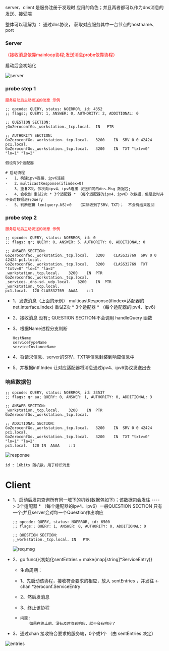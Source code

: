 server、client 是服务注册于发现时 应用的角色；并且两者都可以作为dns消息的发送、接受端

整体可以理解为 ：   通过dns协议， 获取对应服务其中一台节点的hostname、port

### Server

<font color="red">（接收消息依靠mainloop协程;发送消息probe依靠协程）</font>

启动后会初始化

![server](images/server.png)

### probe step 1

<font color="red">`服务启动后主动发送的消息 示例`</font>

``````
;; opcode: QUERY, status: NOERROR, id: 4352
;; flags:; QUERY: 1, ANSWER: 0, AUTHORITY: 2, ADDITIONAL: 0

;; QUESTION SECTION:
;GoZeroconfGo._workstation._tcp.local.	IN	 PTR

;; AUTHORITY SECTION:
GoZeroconfGo._workstation._tcp.local.	3200	IN	SRV	0 0 42424 pc1.local.
GoZeroconfGo._workstation._tcp.local.	3200	IN	TXT	"txtv=0" "lo=1" "la=2"
``````



```
假设有3个适配器

# 启动流程
-	1、构建ipv4连接、ipv6连接
-	2、multicastResponse(ifindex=0)
-	3、重复2次，依次向ipv4、ipv6连接 发送相同的dns.Msg 数据包;
-	4、会收到 重试2次 * 3个适配器 * （每个适配器的ipv4、ipv6）次数据，但是此时并不会对数据进行Query
-	5、判断逻辑 len(query.NS)>0   （实际收到了SRV、TXT）；  不会有结果返回

```

### probe step 2 

<font color="red">`服务启动后主动发送的消息 示例`</font>

``````
;; opcode: QUERY, status: NOERROR, id: 0
;; flags: qr; QUERY: 0, ANSWER: 5, AUTHORITY: 0, ADDITIONAL: 0

;; ANSWER SECTION:
GoZeroconfGo._workstation._tcp.local.	3200	CLASS32769	SRV	0 0 42424 pc1.local.
GoZeroconfGo._workstation._tcp.local.	3200	CLASS32769	TXT	"txtv=0" "lo=1" "la=2"
_workstation._tcp.local.	3200	IN	PTR	GoZeroconfGo._workstation._tcp.local.
_services._dns-sd._udp.local.	3200	IN	PTR	_workstation._tcp.local.
pc1.local.	120	CLASS32769	AAAA	::1
``````



-	1、发送消息（上面的示例）
		multicastResponse(ifindex=适配器的net.interface.Index)
		重试2次 * 3个适配器 * （每个适配器的ipv4、ipv6）
	
-	2、接收消息
		没有;; QUESTION SECTION:不会调用	handleQuery	函数
	
- 3、根据Name进程分支判断

   ``````
   HostName
   serviceTypeName
   serviceInstanceName
   ``````

- 4、将请求信息、server的SRV、TXT等信息封装到响应信息中

- 5、并根据intf.Index 让对应适配器将消息通过ipv4、ipv6协议发送出去

   



### 响应数据包

``````
;; opcode: QUERY, status: NOERROR, id: 33537
;; flags: qr aa; QUERY: 0, ANSWER: 1, AUTHORITY: 0, ADDITIONAL: 3

;; ANSWER SECTION:
_workstation._tcp.local.	3200	IN	PTR	GoZeroconfGo._workstation._tcp.local.

;; ADDITIONAL SECTION:
GoZeroconfGo._workstation._tcp.local.	3200	IN	SRV	0 0 42424 pc1.local.
GoZeroconfGo._workstation._tcp.local.	3200	IN	TXT	"txtv=0" "lo=1" "la=2"
pc1.local.	120	IN	AAAA	::1
``````

![response](images/response.png)

``````
id : 16bits 随机数，用于标识消息
``````



# Client

- 1、启动后发包查询所有同一域下的机器(数据包如下)；该数据包会发往 ---->  3个适配器 * （每个适配器的ipv4、ipv6）一般QUESTION SECTION 只有一个;并且server会对每一个Question作出响应

  ``````
  ;; opcode: QUERY, status: NOERROR, id: 6500
  ;; flags:; QUERY: 1, ANSWER: 0, AUTHORITY: 0, ADDITIONAL: 0
  
  ;; QUESTION SECTION:
  ;_workstation._tcp.local.	IN	 PTR
  ``````

  ![req.msg](images/req.msg.png)

- 2、go func(){初始化sentEntries = make(map[string]*ServiceEntry)}    

  -  生命周期：

  -  1、先启动该协程，接收符合要求的相应，放入 sentEntries ，并发往  <-chan *zeroconf.ServiceEntry

  -  2、然后发消息

  -  3、终止该协程

  - ``````
    问题：
    	如果在终止前，没有及时收到响应，就不会有响应了
    ``````

- 3、通过chan 接收符合要求的服务端，0个或1个 （由 sentEntries 决定）

![entries](images/entries.png)





























